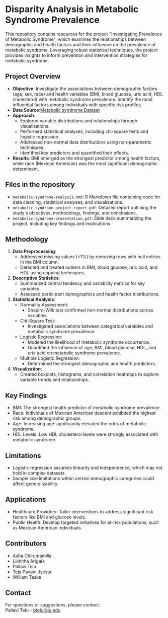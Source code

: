 # Disparity Analysis in Metabolic Syndrome Prevalence 

This repository contains resources for the project "Investigating Prevalence of Metabolic Syndrome", which examines the relationships between demographic and health factors and their influence on the prevalence of metabolic syndrome. Leveraging robust statistical techniques, the project provides insights to inform prevention and intervention strategies for metabolic syndrome.

## Project Overview
- **Objective**: Investigate the associations between demographic factors (age, sex, race) and health variables (BMI, blood glucose, uric acid, HDL cholesterol) with metabolic syndrome prevalence. Identify the most influential factors among individuals with specific risk profiles.
- **Data Source**:[Metabolic syndrome Dataset](https://www.kaggle.com/datasets/antimoni/metabolic-syndrome)
- **Approach**:
  - Explored variable distributions and relationships through visualizations.
  - Performed statistical analyses, including chi-square tests and logistic regression.
  - Addressed non-normal data distributions using non-parametric techniques.
  - Identified key predictors and quantified their effects.
- **Results**: BMI emerged as the strongest predictor among health factors, while race (Mexican American) was the most significant demographic determinant.
  
## Files in the repository

- `metabolic-syndrome-analysis.Rmd`: R Markdown file containing code for data cleaning, statistical analyses, and visualizations.
- `metabolic-syndrome-project-report.pdf`: Detailed report outlining the study's objectives, methodology, findings, and conclusions.
- `metabolic-syndrome-presentation.pdf`: Slide deck summarizing the project, including key findings and implications.

## Methodology

1. **Data Preprocessing**:
    - Addressed missing values (<1%) by removing rows with null entries in the BMI column.
    - Detected and treated outliers in BMI, blood glucose, uric acid, and HDL using capping techniques.
2. **Descriptive Statistics**:
   - Summarized central tendency and variability metrics for key variables.
   - Assessed participant demographics and health factor distributions.
3. **Statistical Analysis**:
   - Normality Assessment:
     - Shapiro-Wilk test confirmed non-normal distributions across variables.
   - Chi-Square Test:
     - Investigated associations between categorical variables and metabolic syndrome prevalence.
   - Logistic Regression:
     - Modeled the likelihood of metabolic syndrome occurrence.
     - Quantified the influence of age, BMI, blood glucose, HDL, and uric acid on metabolic syndrome prevalence.
   - Multiple Logistic Regression:
     - Determined the strongest demographic and health predictors.
4. **Visualization**:
   - Created boxplots, histograms, and correlation heatmaps to explore variable trends and relationships.
     
## Key Findings
- BMI: The strongest health predictor of metabolic syndrome prevalence.
- Race: Individuals of Mexican American descent exhibited the highest risk among demographic groups.
- Age: Increasing age significantly elevated the odds of metabolic syndrome.
- HDL Levels: Low HDL cholesterol levels were strongly associated with metabolic syndrome.
  
## Limitations
- Logistic regression assumes linearity and independence, which may not hold in complex datasets.
- Sample size limitations within certain demographic categories could affect generalizability.

## Applications
- Healthcare Providers: Tailor interventions to address significant risk factors like BMI and glucose levels.
- Public Health: Develop targeted initiatives for at-risk populations, such as Mexican American individuals.

## Contributors
- Asha Chirumamilla
- Likhitha Arigala
- Pallavi Telu
- Teja Pavani Jyesta
- William Teske

## Contact
For questions or suggestions, please contact:  
Pallavi Telu - [ptelu@iu.edu](mailto:ptelu@iu.edu)


